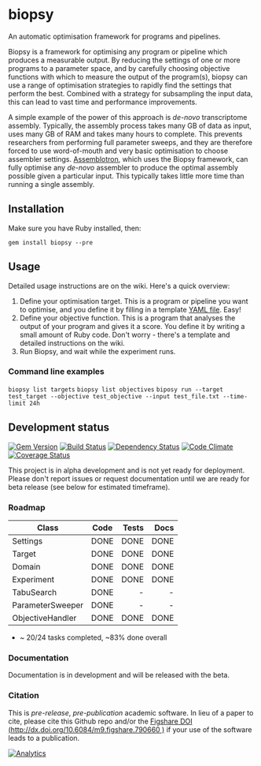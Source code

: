 biopsy
==========

An automatic optimisation framework for programs and pipelines.

Biopsy is a framework for optimising any program or pipeline which produces a measurable output. By reducing the settings of one or more programs to a parameter space, and by carefully choosing objective functions with which to measure the output of the program(s), biopsy can use a range of optimisation strategies to rapidly find the settings that perform the best. Combined with a strategy for subsampling the input data, this can lead to vast time and performance improvements.

A simple example of the power of this approach is *de-novo* transcriptome assembly. Typically, the assembly process takes many GB of data as input, uses many GB of RAM and takes many hours to complete. This prevents researchers from performing full parameter sweeps, and they are therefore forced to use word-of-mouth and very basic optimisation to choose assembler settings. [Assemblotron](https://github.com/Blahah/assemblotron), which uses the Biopsy framework, can fully optimise any *de-novo* assembler to produce the optimal assembly possible given a particular input. This typically takes little more time than running a single assembly.

## Installation

Make sure you have Ruby installed, then:

`gem install biopsy --pre`

## Usage

Detailed usage instructions are on the wiki. Here's a quick overview:

1. Define your optimisation target. This is a program or pipeline you want to optimise, and you define it by filling in a template [YAML file](http://en.wikipedia.org/wiki/YAML). Easy!
2. Define your objective function. This is a program that analyses the output of your program and gives it a score. You define it by writing a small amount of Ruby code. Don't worry - there's a template and detailed instructions on the wiki.
3. Run Biopsy, and wait while the experiment runs.

### Command line examples

`biopsy list targets`
`biopsy list objectives`
`biposy run --target test_target --objective test_objective --input test_file.txt --time-limit 24h`

## Development status

[![Gem Version](https://badge.fury.io/rb/biopsy.png)][gem]
[![Build Status](https://secure.travis-ci.org/Blahah/biopsy.png?branch=master)][travis]
[![Dependency Status](https://gemnasium.com/Blahah/biopsy.png?travis)][gemnasium]
[![Code Climate](https://codeclimate.com/github/Blahah/biopsy.png)][codeclimate]
[![Coverage Status](https://coveralls.io/repos/Blahah/biopsy/badge.png?branch=master)][coveralls]

[gem]: https://badge.fury.io/rb/biopsy
[travis]: https://travis-ci.org/Blahah/biopsy
[gemnasium]: https://gemnasium.com/Blahah/biopsy
[codeclimate]: https://codeclimate.com/github/Blahah/biopsy
[coveralls]: https://coveralls.io/r/Blahah/biopsy

This project is in alpha development and is not yet ready for deployment. 
Please don't report issues or request documentation until we are ready for beta release (see below for estimated timeframe).

### Roadmap

| Class            | Code   | Tests   | Docs   |
| ------------     | :----: | ------: | -----: |
| Settings         | DONE   | DONE    | DONE   |
| Target           | DONE   | DONE    | DONE   |
| Domain           | DONE   | DONE    | DONE   |
| Experiment       | DONE   | DONE    | DONE   |
| TabuSearch       | DONE   | -       | -      |
| ParameterSweeper | DONE   | -       | -      |
| ObjectiveHandler | DONE   | DONE    | DONE   |

* ~ 20/24 tasks completed, ~83% done overall

### Documentation

Documentation is in development and will be released with the beta.

### Citation

This is *pre-release*, *pre-publication* academic software. In lieu of a paper to cite, please cite this Github repo and/or the [Figshare DOI (http://dx.doi.org/10.6084/m9.figshare.790660
)](http://dx.doi.org/10.6084/m9.figshare.790660) if your use of the software leads to a publication.

[![Analytics](https://ga-beacon.appspot.com/UA-46900280-1/Blahah/biopsy)](https://github.com/Blahah/biopsy)
